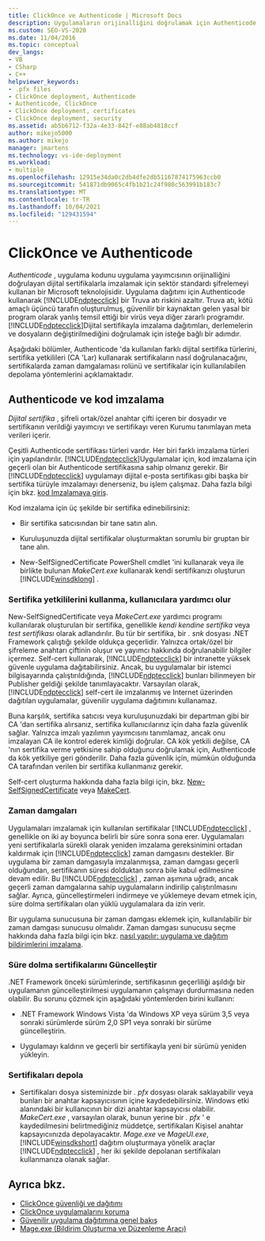 ```yaml
---
title: ClickOnce ve Authenticode | Microsoft Docs
description: Uygulamaların orijinalliğini doğrulamak için Authenticode 'un kullandığı sertifikalar hakkında bilgi edinin. Sertifikaların nasıl doğrulanacağını ve depolandığını öğrenin.
ms.custom: SEO-VS-2020
ms.date: 11/04/2016
ms.topic: conceptual
dev_langs:
- VB
- CSharp
- C++
helpviewer_keywords:
- .pfx files
- ClickOnce deployment, Authenticode
- Authenticode, ClickOnce
- ClickOnce deployment, certificates
- ClickOnce deployment, security
ms.assetid: ab5b6712-f32a-4e33-842f-e88ab4818ccf
author: mikejo5000
ms.author: mikejo
manager: jmartens
ms.technology: vs-ide-deployment
ms.workload:
- multiple
ms.openlocfilehash: 12915e34da0c2db4dfe2db51167874175963ccb0
ms.sourcegitcommit: 541871db9065c4fb1b21c24f980c563991b183c7
ms.translationtype: MT
ms.contentlocale: tr-TR
ms.lasthandoff: 10/04/2021
ms.locfileid: "129431594"
---
```

# <a name="clickonce-and-authenticode"></a>ClickOnce ve Authenticode
*Authenticode* , uygulama kodunu uygulama yayımcısının orijinalliğini doğrulayan dijital sertifikalarla imzalamak için sektör standardı şifrelemeyi kullanan bir Microsoft teknolojisidir. Uygulama dağıtımı için Authenticode kullanarak [!INCLUDE[ndptecclick](../deployment/includes/ndptecclick_md.md)] bir Truva atı riskini azaltır. Truva atı, kötü amaçlı üçüncü tarafın oluşturulmuş, güvenilir bir kaynaktan gelen yasal bir program olarak yanlış temsil ettiği bir virüs veya diğer zararlı programdır. [!INCLUDE[ndptecclick](../deployment/includes/ndptecclick_md.md)]Dijital sertifikayla imzalama dağıtımları, derlemelerin ve dosyaların değiştirilmediğini doğrulamak için isteğe bağlı bir adımdır.

 Aşağıdaki bölümler, Authenticode 'da kullanılan farklı dijital sertifika türlerini, sertifika yetkilileri (CA 'Lar) kullanarak sertifikaların nasıl doğrulanacağını, sertifikalarda zaman damgalaması rolünü ve sertifikalar için kullanılabilen depolama yöntemlerini açıklamaktadır.

## <a name="authenticode-and-code-signing"></a>Authenticode ve kod imzalama
 *Dijital sertifika* , şifreli ortak/özel anahtar çifti içeren bir dosyadır ve sertifikanın verildiği yayımcıyı ve sertifikayı veren Kurumu tanımlayan meta verileri içerir.

 Çeşitli Authenticode sertifikası türleri vardır. Her biri farklı imzalama türleri için yapılandırılır. [!INCLUDE[ndptecclick](../deployment/includes/ndptecclick_md.md)]Uygulamalar için, kod imzalama için geçerli olan bir Authenticode sertifikasına sahip olmanız gerekir. Bir [!INCLUDE[ndptecclick](../deployment/includes/ndptecclick_md.md)] uygulamayı dijital e-posta sertifikası gibi başka bir sertifika türüyle imzalamayı denerseniz, bu işlem çalışmaz. Daha fazla bilgi için bkz. [kod Imzalamaya giriş](/windows/desktop/seccrypto/cryptography-tools).

 Kod imzalama için üç şekilde bir sertifika edinebilirsiniz:

- Bir sertifika satıcısından bir tane satın alın.

- Kuruluşunuzda dijital sertifikalar oluşturmaktan sorumlu bir gruptan bir tane alın.

- New-SelfSignedCertificate PowerShell cmdlet 'ini kullanarak veya ile birlikte bulunan *MakeCert.exe* kullanarak kendi sertifikanızı oluşturun [!INCLUDE[winsdklong](../deployment/includes/winsdklong_md.md)] .

### <a name="how-using-certificate-authorities-helps-users"></a>Sertifika yetkililerini kullanma, kullanıcılara yardımcı olur
 New-SelfSignedCertificate veya *MakeCert.exe* yardımcı programı kullanılarak oluşturulan bir sertifika, genellikle *kendi kendine sertifika* veya *test sertifikası* olarak adlandırılır. Bu tür bir sertifika, bir *. snk* dosyası .NET Framework çalıştığı şekilde oldukça geçerlidir. Yalnızca ortak/özel bir şifreleme anahtarı çiftinin oluşur ve yayımcı hakkında doğrulanabilir bilgiler içermez. Self-cert kullanarak, [!INCLUDE[ndptecclick](../deployment/includes/ndptecclick_md.md)] bir intranette yüksek güvenle uygulama dağıtabilirsiniz. Ancak, bu uygulamalar bir istemci bilgisayarında çalıştırıldığında, [!INCLUDE[ndptecclick](../deployment/includes/ndptecclick_md.md)] bunları bilinmeyen bir Publisher geldiği şekilde tanımlayacaktır. Varsayılan olarak, [!INCLUDE[ndptecclick](../deployment/includes/ndptecclick_md.md)] self-cert ile imzalanmış ve Internet üzerinden dağıtılan uygulamalar, güvenilir uygulama dağıtımını kullanamaz.

 Buna karşılık, sertifika satıcısı veya kuruluşunuzdaki bir departman gibi bir CA 'dan sertifika alırsanız, sertifika kullanıcılarınız için daha fazla güvenlik sağlar. Yalnızca imzalı yazılımın yayımcısını tanımlamaz, ancak onu imzalayan CA ile kontrol ederek kimliği doğrular. CA kök yetkili değilse, CA 'nın sertifika verme yetkisine sahip olduğunu doğrulamak için, Authenticode da kök yetkiliye geri gönderilir. Daha fazla güvenlik için, mümkün olduğunda CA tarafından verilen bir sertifika kullanmanız gerekir.

 Self-cert oluşturma hakkında daha fazla bilgi için, bkz. [New-SelfSignedCertificate](/powershell/module/pki/new-selfsignedcertificate) veya [MakeCert](/windows/desktop/SecCrypto/makecert).

### <a name="timestamps"></a>Zaman damgaları
 Uygulamaları imzalamak için kullanılan sertifikalar [!INCLUDE[ndptecclick](../deployment/includes/ndptecclick_md.md)] , genellikle on iki ay boyunca belirli bir süre sonra sona erer. Uygulamaları yeni sertifikalarla sürekli olarak yeniden imzalama gereksinimini ortadan kaldırmak için [!INCLUDE[ndptecclick](../deployment/includes/ndptecclick_md.md)] zaman damgasını destekler. Bir uygulama bir zaman damgasıyla imzalanmışsa, zaman damgası geçerli olduğundan, sertifikanın süresi dolduktan sonra bile kabul edilmesine devam edilir. Bu [!INCLUDE[ndptecclick](../deployment/includes/ndptecclick_md.md)] , zaman aşımına uğradı, ancak geçerli zaman damgalarına sahip uygulamaların indirilip çalıştırılmasını sağlar. Ayrıca, güncelleştirmeleri indirmeye ve yüklemeye devam etmek için, süre dolma sertifikaları olan yüklü uygulamalara da izin verir.

 Bir uygulama sunucusuna bir zaman damgası eklemek için, kullanılabilir bir zaman damgası sunucusu olmalıdır. Zaman damgası sunucusu seçme hakkında daha fazla bilgi için bkz. [nasıl yapılır: uygulama ve dağıtım bildirimlerini imzalama](../ide/how-to-sign-application-and-deployment-manifests.md).

### <a name="update-expired-certificates"></a>Süre dolma sertifikalarını Güncelleştir
 .NET Framework önceki sürümlerinde, sertifikasının geçerliliği aşıldığı bir uygulamanın güncelleştirilmesi uygulamanın çalışmayı durdurmasına neden olabilir. Bu sorunu çözmek için aşağıdaki yöntemlerden birini kullanın:

- .NET Framework Windows Vista 'da Windows XP veya sürüm 3,5 veya sonraki sürümlerde sürüm 2,0 SP1 veya sonraki bir sürüme güncelleştirin.

- Uygulamayı kaldırın ve geçerli bir sertifikayla yeni bir sürümü yeniden yükleyin.

### <a name="store-certificates"></a>Sertifikaları depola

- Sertifikaları dosya sisteminizde bir *. pfx* dosyası olarak saklayabilir veya bunları bir anahtar kapsayıcısının içine kaydedebilirsiniz. Windows etki alanındaki bir kullanıcının bir dizi anahtar kapsayıcısı olabilir. *MakeCert.exe* , varsayılan olarak, bunun yerine bir *. pfx* ' e kaydedilmesini belirtmediğiniz müddetçe, sertifikaları Kişisel anahtar kapsayıcıınızda depolayacaktır. *Mage.exe* ve *MageUI.exe*, [!INCLUDE[winsdkshort](../debugger/debug-interface-access/includes/winsdkshort_md.md)] dağıtım oluşturmaya yönelik araçlar [!INCLUDE[ndptecclick](../deployment/includes/ndptecclick_md.md)] , her iki şekilde depolanan sertifikaları kullanmanıza olanak sağlar.

## <a name="see-also"></a>Ayrıca bkz.
- [ClickOnce güvenliği ve dağıtımı](../deployment/clickonce-security-and-deployment.md)
- [ClickOnce uygulamalarını koruma](../deployment/securing-clickonce-applications.md)
- [Güvenilir uygulama dağıtımına genel bakış](../deployment/trusted-application-deployment-overview.md)
- [Mage.exe (Bildirim Oluşturma ve Düzenleme Aracı)](/dotnet/framework/tools/mage-exe-manifest-generation-and-editing-tool)
